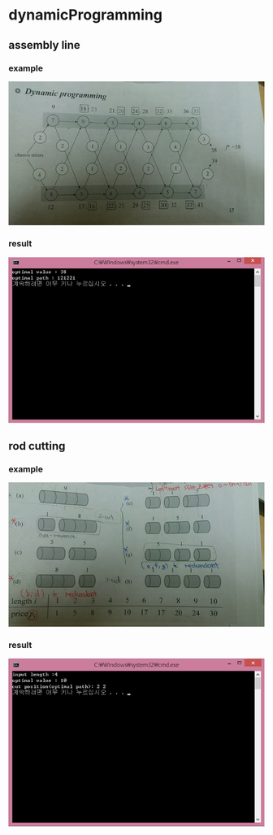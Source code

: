 # dynamicProgramming

## assembly line
### example
![sample](/assemblyLine/sample.png)

### result
![result](/assemblyLine/result.png)

## rod cutting
### example
![sample](/rodcutting/sample.png)

### result
![result](/rodcutting/result.png)
